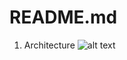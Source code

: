 # README.md
1. Architecture
![alt text](https://raw.githubusercontent.com/huanNguyen97/drawio-github/master/3-layer.drawio.png)
